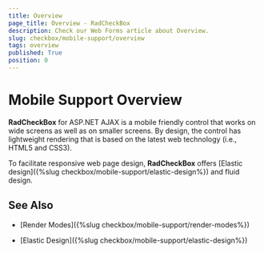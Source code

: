 ```yaml
---
title: Overview
page_title: Overview - RadCheckBox
description: Check our Web Forms article about Overview.
slug: checkbox/mobile-support/overview
tags: overview
published: True
position: 0
---
```


# Mobile Support Overview

**RadCheckBox** for ASP.NET AJAX is a mobile friendly control that works on wide screens as well as on smaller screens. By design, the control has lightweight rendering that is based on the latest web technology (i.e., HTML5 and CSS3).

To facilitate responsive web page design, **RadCheckBox** offers [Elastic design]({%slug checkbox/mobile-support/elastic-design%}) and fluid design.

## See Also

 * [Render Modes]({%slug checkbox/mobile-support/render-modes%})

 * [Elastic Design]({%slug checkbox/mobile-support/elastic-design%})

